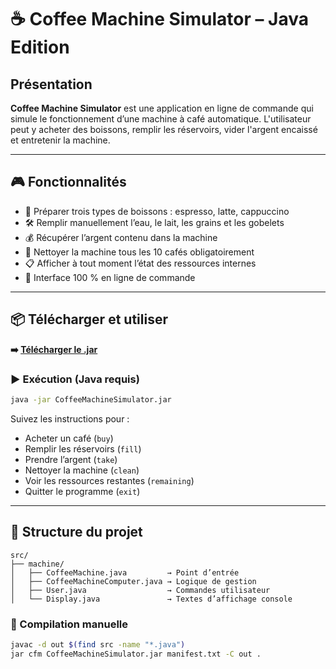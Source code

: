 # ☕ Coffee Machine Simulator – Java Edition

## Présentation

**Coffee Machine Simulator** est une application en ligne de commande qui simule le fonctionnement d’une machine à café automatique. L'utilisateur peut y acheter des boissons, remplir les réservoirs, vider l'argent encaissé et entretenir la machine.

---

## 🎮 Fonctionnalités

* 🧃 Préparer trois types de boissons : espresso, latte, cappuccino
* 🛠 Remplir manuellement l’eau, le lait, les grains et les gobelets
* 💰 Récupérer l’argent contenu dans la machine
* 🧼 Nettoyer la machine tous les 10 cafés obligatoirement
* 📋 Afficher à tout moment l’état des ressources internes
* 🔁 Interface 100 % en ligne de commande

---

## 📦 Télécharger et utiliser

**➡️ [Télécharger le .jar](https://github.com/ScrimaliAnthony/coffeemachinesimulator-java/releases/latest)**

### ▶️ Exécution (Java requis)

```bash
java -jar CoffeeMachineSimulator.jar
```

Suivez les instructions pour :

* Acheter un café (`buy`)
* Remplir les réservoirs (`fill`)
* Prendre l’argent (`take`)
* Nettoyer la machine (`clean`)
* Voir les ressources restantes (`remaining`)
* Quitter le programme (`exit`)

---

## 🧱 Structure du projet

```
src/
├── machine/
│   ├── CoffeeMachine.java         → Point d’entrée
│   ├── CoffeeMachineComputer.java → Logique de gestion
│   ├── User.java                  → Commandes utilisateur
│   └── Display.java               → Textes d’affichage console
```

### 🔨 Compilation manuelle

```bash
javac -d out $(find src -name "*.java")
jar cfm CoffeeMachineSimulator.jar manifest.txt -C out .
```
